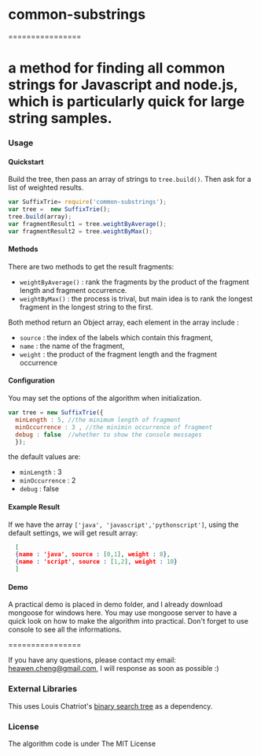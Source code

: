 # common-substrings
================

a method for finding all common strings for Javascript and node.js, which is particularly quick for large string samples.
================

### Usage

#### Quickstart
Build the tree, then pass an array of strings to `tree.build()`. Then ask for a list of weighted results.

```javascript
var SuffixTrie= require('common-substrings');
var tree =  new SuffixTrie();
tree.build(array);
var fragmentResult1 = tree.weightByAverage();
var fragmentResult2 = tree.weightByMax();
```

#### Methods
There are two methods to get the result fragments:
- `weightByAverage()` : rank the fragments by the product of the fragment length and fragment occurrence.
- `weightByMax()` : the process is trival, but main idea is to rank the longest fragment in the longest string to the first.

Both method return an Object array, each element in the array include :
- `source` : the index of the labels which contain this fragment,
- `name` : the name of the fragment,
- `weight` : the product of the fragment length and the fragment occurrence


#### Configuration
You may set the options of the algorithm when initialization.

```javascript
var tree = new SuffixTrie({
  minLength : 5, //the minimum length of fragment
  minOccurrence : 3 , //the minimin occurrence of fragment
  debug : false  //whether to show the console messages
  });
```

  the default values are:
  - `minLength` : 3
  - `minOccurrence` : 2
  - `debug` : false

#### Example Result
If we have the array `['java', 'javascript','pythonscript']`, using the default settings, we will get result array:

```json
  [
  {name : 'java', source : [0,1], weight : 8},
  {name : 'script', source : [1,2], weight : 10}
  ]
```

#### Demo
A practical demo is placed in demo folder, and I already download mongoose for windows here.
You may use mongoose server to have a quick look on how to make the algorithm into practical. Don't forget to use console to see all the informations.

================

If you have any questions, please contact my email: heawen.cheng@gmail.com, I will response as soon as possible :)

### External Libraries

This uses Louis Chatriot's [binary search tree](https://github.com/louischatriot/node-binary-search-tree) as a dependency.

### License

The algorithm code is under The MIT License
